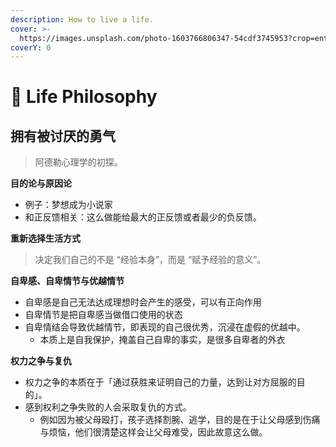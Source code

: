```yaml
---
description: How to live a life.
cover: >-
  https://images.unsplash.com/photo-1603766806347-54cdf3745953?crop=entropy&cs=srgb&fm=jpg&ixid=M3wxOTcwMjR8MHwxfHNlYXJjaHw4fHx0ZW1wbGV8ZW58MHx8fHwxNjg3NTEyMDAxfDA&ixlib=rb-4.0.3&q=85
coverY: 0
---
```


# 💭 Life Philosophy

## 拥有被讨厌的勇气

> 阿德勒心理学的初探。

**目的论与原因论**

* 例子：梦想成为小说家
* 和正反馈相关：这么做能给最大的正反馈或者最少的负反馈。

**重新选择生活方式**

> 决定我们自己的不是 “经验本身”，而是 “赋予经验的意义”。

**自卑感、自卑情节与优越情节**

* 自卑感是自己无法达成理想时会产生的感受，可以有正向作用
* 自卑情节是把自卑感当做借口使用的状态
* 自卑情结会导致优越情节，即表现的自己很优秀，沉浸在虚假的优越中。
  * 本质上是自我保护，掩盖自己自卑的事实，是很多自卑者的外衣

**权力之争与复仇**

* 权力之争的本质在于「通过获胜来证明自己的力量，达到让对方屈服的目的」。
* 感到权利之争失败的人会采取复仇的方式。
  * 例如因为被父母殴打，孩子选择割腕、逃学，目的是在于让父母感到伤痛与烦恼，他们很清楚这样会让父母难受，因此故意这么做。

